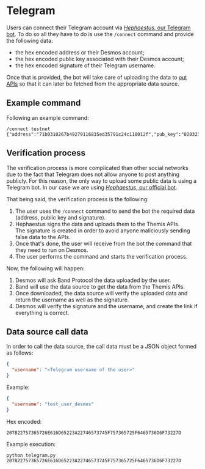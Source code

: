 # Telegram
Users can connect their Telegram account via [_Hephaestus_, our Telegram bot](https://github.com/desmos-labs/hephaestus). To do so all they have to do is use the `/connect` command and provide the following data: 

- the hex encoded address or their Desmos account;
- the hex encoded public key associated with their Desmos account;
- the hex encoded signature of their Telegram username. 

Once that is provided, the bot will take care of uploading the data to [out APIs](../apis.md) so that it can later be fetched from the appropriate data source.

## Example command
Following an example command: 

```
/connect testnet {"address":"71b0310267b49279116835ed35791c24c110012f","pub_key":"0203233fabd69a1b7a90bb968a0ab66e3af61989f65cf0bc1f8e9518740a302f1f","signature":"c12605456b8652df655bb43d0166586dfc0c5d758b03f127ca6b027d0ec140ca29b9569a20c9b78b72e13d15c1a7fa0b142dc0e624f3f51ef76bd94e55345d2a","value":"746573745f757365725f6465736d6f73"}
```

## Verification process
The verification process is more complicated than other social networks due to the fact that Telegram does not allow anyone to post anything publicly. For this reason, the only way to upload some public data is using a Telegram bot. In our case we are using [_Hephaestus_, our official bot](https://github.com/desmos-labs/hephaestus). 

That being said, the verification process is the following: 

1. The user uses the `/connect` command to send the bot the required data (address, public key and signature). 
2. Hephaestus signs the data and uploads them to the Themis APIs.  
   The signature is created in order to avoid anyone maliciously sending false data to the APIs.
3. Once that's done, the user will receive from the bot the command that they need to run on Desmos. 
4. The user performs the command and starts the verification process.

Now, the following will happen:

1. Desmos will ask Band Protocol the data uploaded by the user. 
2. Band will use the data source to get the data from the Themis APIs. 
3. Once downloaded, the data source will verify the uploaded data and return the username as well as the signature. 
4. Desmos will verify the signature and the username, and create the link if everything is correct. 

## Data source call data
In order to call the data source, the call data must be a JSON object formed as follows: 

```json
{
  "username": "<Telegram username of the user>"
}
```

Example:
```json
{
  "username": "test_user_desmos"
}
```

Hex encoded:
```
207B22757365726E616D65223A22746573745F757365725F6465736D6F73227D
```

Example execution:
```shel
python telegram.py 207B22757365726E616D65223A22746573745F757365725F6465736D6F73227D
```

